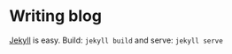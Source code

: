 # Writing blog

[Jekyll]((http://jekyllrb.com/)) is easy. Build: `jekyll build` and serve: `jekyll serve`

